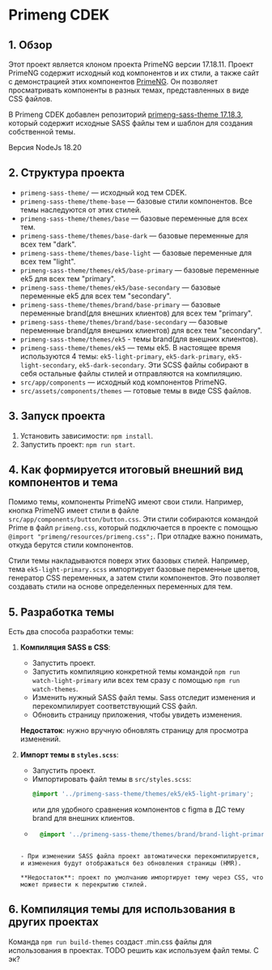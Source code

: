 # Primeng CDEK

## 1. Обзор

Этот проект является клоном проекта PrimeNG версии 17.18.11. Проект PrimeNG содержит исходный код компонентов и их стили, а также сайт с демонстрацией этих компонентов [PrimeNG](https://primeng.org). Он позволяет просматривать компоненты в разных темах, представленных в виде CSS файлов.

В Primeng CDEK добавлен репозиторий [primeng-sass-theme 17.18.3](https://github.com/primefaces/primeng-sass-theme/tree/17.18.3), который содержит исходные SASS файлы тем и шаблон для создания собственной темы.

Версия NodeJs 18.20

## 2. Структура проекта

-   `primeng-sass-theme/` — исходный код тем CDEK.
-   `primeng-sass-theme/theme-base` — базовые стили компонентов. Все темы наследуются от этих стилей.
-   `primeng-sass-theme/themes/base` — базовые переменные для всех тем.
-   `primeng-sass-theme/themes/base-dark` — базовые переменные для всех тем "dark".
-   `primeng-sass-theme/themes/base-light` — базовые переменные для всех тем "light".
-   `primeng-sass-theme/themes/ek5/base-primary` — базовые переменные ek5 для всех тем "primary".
-   `primeng-sass-theme/themes/ek5/base-secondary` — базовые переменные ek5 для всех тем "secondary".
-   `primeng-sass-theme/themes/brand/base-primary` — базовые переменные brand(для внешних клиентов) для всех тем "primary".
-   `primeng-sass-theme/themes/brand/base-secondary` — базовые переменные brand(для внешних клиентов) для всех тем "secondary".
-   `primeng-sass-theme/themes/ek5` - темы brand(для внешних клиентов).
-   `primeng-sass-theme/themes/ek5` — темы ek5. В настоящее время используются 4 темы: `ek5-light-primary`, `ek5-dark-primary`, `ek5-light-secondary`, `ek5-dark-secondary`. Эти SCSS файлы собирают в себя остальные файлы стилей и отправляются на компиляцию.
-   `src/app/components` — исходный код компонентов PrimeNG.
-   `src/assets/components/themes` — готовые темы в виде CSS файлов.

## 3. Запуск проекта

1. Установить зависимости: `npm install`.
2. Запустить проект: `npm run start`.

## 4. Как формируется итоговый внешний вид компонентов и тема

Помимо темы, компоненты PrimeNG имеют свои стили. Например, кнопка PrimeNG имеет стили в файле `src/app/components/button/button.css`. Эти стили собираются командой Prime в файл `primeng.css`, который подключается в проекте с помощью `@import "primeng/resources/primeng.css";`. При отладке важно понимать, откуда берутся стили компонентов.

Стили темы накладываются поверх этих базовых стилей. Например, тема `ek5-light-primary.scss` импортирует базовые переменные цветов, генератор CSS переменных, а затем стили компонентов. Это позволяет создавать стили на основе определенных переменных для тем.

## 5. Разработка темы

Есть два способа разработки темы:

1. **Компиляция SASS в CSS**:

    - Запустить проект.
    - Запустить компиляцию конкретной темы командой `npm run watch-light-primary` или всех тем сразу с помощью `npm run watch-themes`.
    - Изменить нужный SASS файл темы. Sass отследит изменения и перекомпилирует соответствующий CSS файл.
    - Обновить страницу приложения, чтобы увидеть изменения.

    **Недостаток**: нужно вручную обновлять страницу для просмотра изменений.


2. **Импорт темы в `styles.scss`**:

    - Запустить проект.
    - Импортировать файл темы в `src/styles.scss`:
        ```scss
        @import '../primeng-sass-theme/themes/ek5/ek5-light-primary';
        ```
      или для удобного сравнения компонентов с figma в ДС тему brand для внешних клиентов.        
    - ```scss
        @import '../primeng-sass-theme/themes/brand/brand-light-primary';
    ```      

    - При изменении SASS файла проект автоматически перекомпилируется, и изменения будут отображаться без обновления страницы (HMR).

    **Недостаток**: проект по умолчанию импортирует тему через CSS, что может привести к перекрытию стилей.

## 6. Компиляция темы для использования в других проектах

Команда `npm run build-themes` создаст .min.css файлы для использования в проектах. TODO решить как используем файл темы. С эк?
